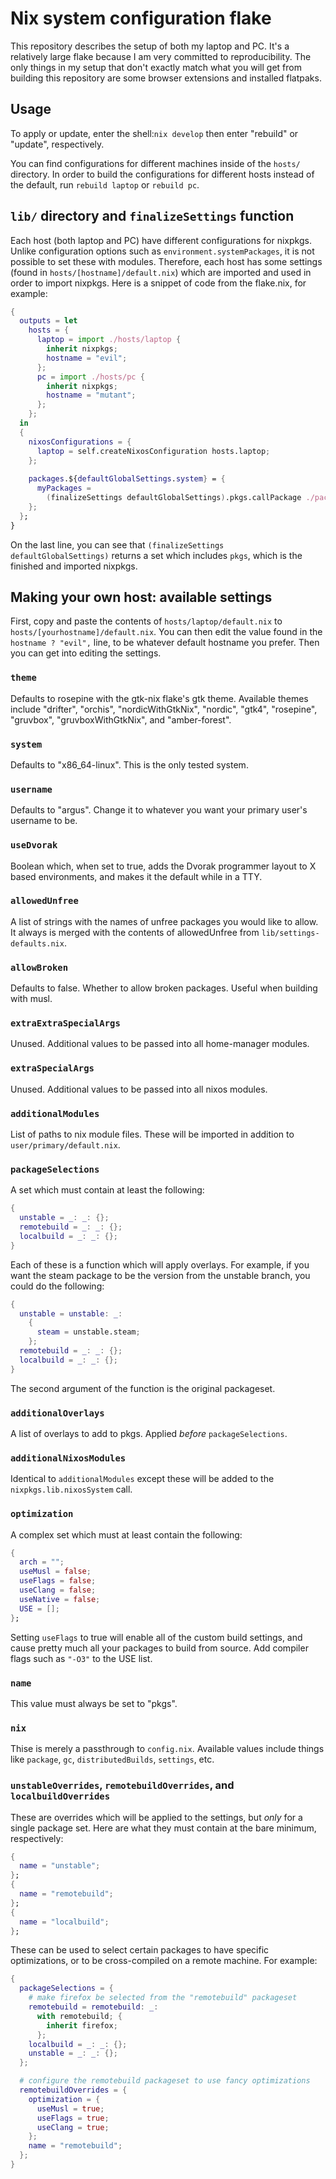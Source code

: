# Nix system configuration flake

This repository describes the setup of both my laptop and PC. It's a relatively
large flake because I am very committed to reproducibility. The only things in
my setup that don't exactly match what you will get from building this
repository are some browser extensions and installed flatpaks.

## Usage

To apply or update, enter the shell:``nix develop``
then enter "rebuild" or "update", respectively.

You can find configurations for different machines inside of the ``hosts/``
directory. In order to build the configurations for different hosts instead
of the default, run ``rebuild laptop`` or ``rebuild pc``.

## ``lib/`` directory and ``finalizeSettings`` function

Each host (both laptop and PC) have different configurations for nixpkgs. Unlike
configuration options such as ``environment.systemPackages``, it is not possible
to set these with modules. Therefore, each host has some settings (found in
``hosts/[hostname]/default.nix``) which are imported and used in order to import
nixpkgs. Here is a snippet of code from the flake.nix, for example:

```nix
{
  outputs = let
    hosts = {
      laptop = import ./hosts/laptop {
        inherit nixpkgs;
        hostname = "evil";
      };
      pc = import ./hosts/pc {
        inherit nixpkgs;
        hostname = "mutant";
      };
    };
  in
  {
    nixosConfigurations = {
      laptop = self.createNixosConfiguration hosts.laptop;
    };
    
    packages.${defaultGlobalSettings.system} = {
      myPackages =
        (finalizeSettings defaultGlobalSettings).pkgs.callPackage ./packages {};
    };
  };
}
```

On the last line, you can see that ``(finalizeSettings defaultGlobalSettings)``
returns a set which includes ``pkgs``, which is the finished and imported
nixpkgs.

## Making your own host: available settings

First, copy and paste the contents of ``hosts/laptop/default.nix`` to
``hosts/[yourhostname]/default.nix``. You can then edit the value found in the
``hostname ? "evil",`` line, to be whatever default hostname you prefer. Then
you can get into editing the settings.

### ``theme``

Defaults to rosepine with the gtk-nix flake's gtk theme. Available themes
include "drifter", "orchis", "nordicWithGtkNix", "nordic", "gtk4", "rosepine",
"gruvbox", "gruvboxWithGtkNix", and "amber-forest".

### ``system``

Defaults to "x86_64-linux". This is the only tested system.

### ``username``

Defaults to "argus". Change it to whatever you want your primary user's username
to be.

### ``useDvorak``

Boolean which, when set to true, adds the Dvorak programmer layout to X based
environments, and makes it the default while in a TTY.

### ``allowedUnfree``

A list of strings with the names of unfree packages you would like to allow. It
always is merged with the contents of allowedUnfree from
``lib/settings-defaults.nix``.

### ``allowBroken``

Defaults to false. Whether to allow broken packages. Useful when building with
musl.

### ``extraExtraSpecialArgs``

Unused. Additional values to be passed into all home-manager modules.

### ``extraSpecialArgs``

Unused. Additional values to be passed into all nixos modules.

### ``additionalModules``

List of paths to nix module files. These will be imported in addition to
``user/primary/default.nix``.

### ``packageSelections``

A set which must contain at least the following:

```nix
{
  unstable = _: _: {};
  remotebuild = _: _: {};
  localbuild = _: _: {};
}
```

Each of these is a function which will apply overlays. For example, if you want
the steam package to be the version from the unstable branch, you could do the
following:

```nix
{
  unstable = unstable: _:
    {
      steam = unstable.steam;
    };
  remotebuild = _: _: {};
  localbuild = _: _: {};
}
```

The second argument of the function is the original packageset.

### ``additionalOverlays``

A list of overlays to add to pkgs. Applied *before* ``packageSelections``.

### ``additionalNixosModules``

Identical to ``additionalModules`` except these will be added to the
``nixpkgs.lib.nixosSystem`` call.

### ``optimization``

A complex set which must at least contain the following:

```nix
{
  arch = "";
  useMusl = false;
  useFlags = false;
  useClang = false;
  useNative = false;
  USE = [];
};
```

Setting ``useFlags`` to true will enable all of the custom build settings, and
cause pretty much all your packages to build from source. Add compiler flags
such as ``"-O3"`` to the USE list.

### ``name``

This value must always be set to "pkgs".

### ``nix``

Thise is merely a passthrough to ``config.nix``. Available values include things
like ``package``, ``gc``, ``distributedBuilds``, ``settings``, etc.

### ``unstableOverrides``, ``remotebuildOverrides``, and ``localbuildOverrides``

These are overrides which will be applied to the settings, but *only* for a
single package set. Here are what they must contain at the bare minimum,
respectively:

```nix
{
  name = "unstable";
};
{
  name = "remotebuild";
};
{
  name = "localbuild";
};
```

These can be used to select certain packages to have specific optimizations, or
to be cross-compiled on a remote machine. For example:

```nix
{
  packageSelections = {
    # make firefox be selected from the "remotebuild" packageset
    remotebuild = remotebuild: _:
      with remotebuild; {
        inherit firefox;
      };
    localbuild = _: _: {};
    unstable = _: _: {};
  };

  # configure the remotebuild packageset to use fancy optimizations
  remotebuildOverrides = {
    optimization = {
      useMusl = true;
      useFlags = true;
      useClang = true;
    };
    name = "remotebuild";
  };
}
```

